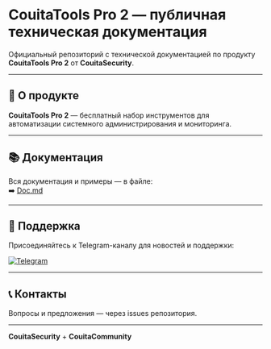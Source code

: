 # CouitaTools Pro 2 — публичная техническая документация

Официальный репозиторий с технической документацией по продукту  
**CouitaTools Pro 2** от **CouitaSecurity**.

---

## 🚀 О продукте

**CouitaTools Pro 2** — бесплатный набор инструментов для автоматизации системного администрирования и мониторинга.

---

## 📚 Документация

Вся документация и примеры — в файле:  
➡️ [Doc.md](./Doc.md)

---

## 💬 Поддержка

Присоединяйтесь к Telegram-каналу для новостей и поддержки:  

[![Telegram](https://img.shields.io/badge/Telegram-Подписаться-2CA5E0?logo=telegram&style=flat)](https://t.me/CouitaChannel1)

---

## 📞 Контакты

Вопросы и предложения — через issues репозитория.

---

**CouitaSecurity** + **CouitaCommunity**
